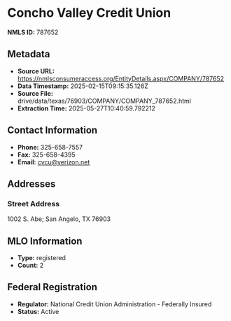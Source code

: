 # Concho Valley Credit Union

**NMLS ID:** 787652

## Metadata
- **Source URL:** https://nmlsconsumeraccess.org/EntityDetails.aspx/COMPANY/787652
- **Data Timestamp:** 2025-02-15T09:15:35.126Z
- **Source File:** drive/data/texas/76903/COMPANY/COMPANY_787652.html
- **Extraction Time:** 2025-05-27T10:40:59.792212

## Contact Information
- **Phone:** 325-658-7557
- **Fax:** 325-658-4395
- **Email:** cvcu@verizon.net

## Addresses
### Street Address
1002 S. Abe; San Angelo, TX 76903

## MLO Information
- **Type:** registered
- **Count:** 2

## Federal Registration
- **Regulator:** National Credit Union Administration - Federally Insured
- **Status:** Active
